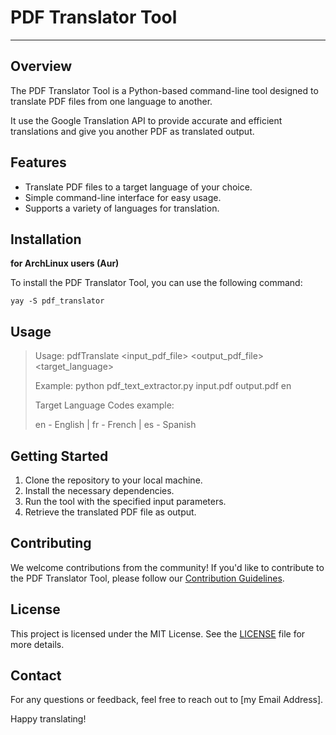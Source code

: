 # PDF Translator Tool

------



## Overview

The PDF Translator Tool is a Python-based command-line tool designed to translate PDF files from one language to another. 

It use the Google Translation API to provide accurate and efficient translations and give you another PDF as translated output.

## Features

- Translate PDF files to a target language of your choice.
- Simple command-line interface for easy usage.
- Supports a variety of languages for translation.

## Installation

**for ArchLinux users (Aur)**

To install the PDF Translator Tool, you can use the following command:

`yay -S pdf_translator`

## Usage

> Usage: pdfTranslate <input_pdf_file> <output_pdf_file> <target_language>
>
> Example: python pdf_text_extractor.py input.pdf output.pdf en
>
> Target Language Codes example:
> 
>  en - English | fr - French | es - Spanish

## Getting Started

1. Clone the repository to your local machine.
2. Install the necessary dependencies.
3. Run the tool with the specified input parameters.
4. Retrieve the translated PDF file as output.

## Contributing

We welcome contributions from the community! If you'd like to contribute to the PDF Translator Tool, please follow our [Contribution Guidelines](CONTRIBUTING.md).

## License

This project is licensed under the MIT License. See the [LICENSE](LICENSE) file for more details.

## Contact

For any questions or feedback, feel free to reach out to [my Email Address].

Happy translating!
